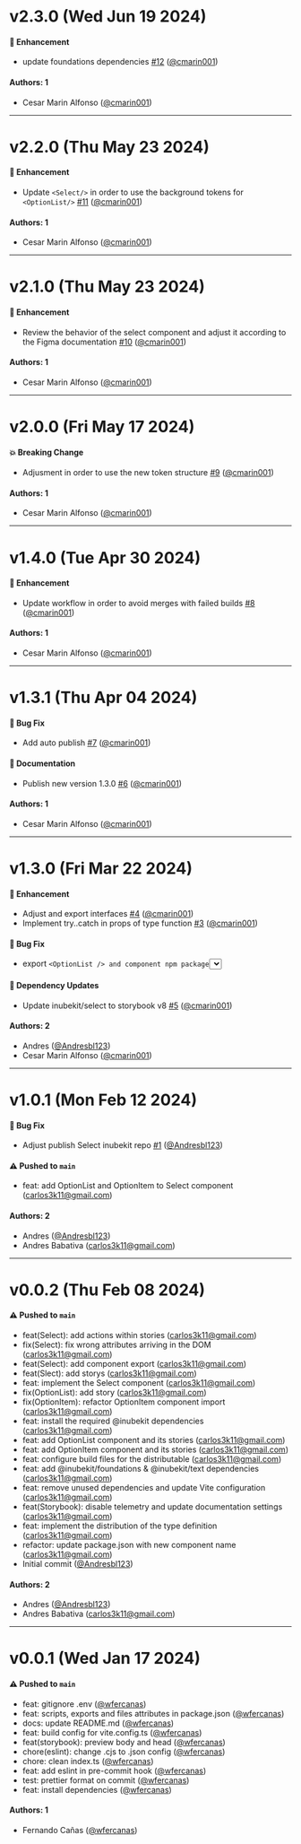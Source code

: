 # v2.3.0 (Wed Jun 19 2024)

#### 🚀 Enhancement

- update foundations dependencies [#12](https://github.com/selsa-inube/inubekit-select/pull/12) ([@cmarin001](https://github.com/cmarin001))

#### Authors: 1

- Cesar Marin Alfonso ([@cmarin001](https://github.com/cmarin001))

---

# v2.2.0 (Thu May 23 2024)

#### 🚀 Enhancement

- Update `<Select/>` in order to use the background tokens for `<OptionList/>` [#11](https://github.com/selsa-inube/inubekit-select/pull/11) ([@cmarin001](https://github.com/cmarin001))

#### Authors: 1

- Cesar Marin Alfonso ([@cmarin001](https://github.com/cmarin001))

---

# v2.1.0 (Thu May 23 2024)

#### 🚀 Enhancement

- Review the behavior of the select component and adjust it according to the Figma documentation [#10](https://github.com/selsa-inube/inubekit-select/pull/10) ([@cmarin001](https://github.com/cmarin001))

#### Authors: 1

- Cesar Marin Alfonso ([@cmarin001](https://github.com/cmarin001))

---

# v2.0.0 (Fri May 17 2024)

#### 💥 Breaking Change

- Adjusment in order to use the new token structure [#9](https://github.com/selsa-inube/inubekit-select/pull/9) ([@cmarin001](https://github.com/cmarin001))

#### Authors: 1

- Cesar Marin Alfonso ([@cmarin001](https://github.com/cmarin001))

---

# v1.4.0 (Tue Apr 30 2024)

#### 🚀 Enhancement

- Update workflow in order to avoid merges with failed builds [#8](https://github.com/selsa-inube/inubekit-select/pull/8) ([@cmarin001](https://github.com/cmarin001))

#### Authors: 1

- Cesar Marin Alfonso ([@cmarin001](https://github.com/cmarin001))

---

# v1.3.1 (Thu Apr 04 2024)

#### 🐛 Bug Fix

- Add auto publish [#7](https://github.com/selsa-inube/inubekit-select/pull/7) ([@cmarin001](https://github.com/cmarin001))

#### 📝 Documentation

- Publish new version 1.3.0 [#6](https://github.com/selsa-inube/inubekit-select/pull/6) ([@cmarin001](https://github.com/cmarin001))

#### Authors: 1

- Cesar Marin Alfonso ([@cmarin001](https://github.com/cmarin001))

---

# v1.3.0 (Fri Mar 22 2024)

#### 🚀 Enhancement

- Adjust and export interfaces [#4](https://github.com/selsa-inube/inubekit-select/pull/4) ([@cmarin001](https://github.com/cmarin001))
- Implement try..catch in props of type function [#3](https://github.com/selsa-inube/inubekit-select/pull/3) ([@cmarin001](https://github.com/cmarin001))

#### 🐛 Bug Fix

- export `<OptionList /> and `<OptionItem />` component npm package `<Select />` [#2](https://github.com/selsa-inube/inubekit-select/pull/2) ([@Andresbl123](https://github.com/Andresbl123))

#### 🔩 Dependency Updates

- Update inubekit/select to storybook v8 [#5](https://github.com/selsa-inube/inubekit-select/pull/5) ([@cmarin001](https://github.com/cmarin001))

#### Authors: 2

- Andres ([@Andresbl123](https://github.com/Andresbl123))
- Cesar Marin Alfonso ([@cmarin001](https://github.com/cmarin001))

---

# v1.0.1 (Mon Feb 12 2024)

#### 🐛 Bug Fix

- Adjust publish Select inubekit repo [#1](https://github.com/selsa-inube/inubekit-select/pull/1) ([@Andresbl123](https://github.com/Andresbl123))

#### ⚠️ Pushed to `main`

- feat: add OptionList and OptionItem to Select component (carlos3k11@gmail.com)

#### Authors: 2

- Andres ([@Andresbl123](https://github.com/Andresbl123))
- Andres Babativa (carlos3k11@gmail.com)

---

# v0.0.2 (Thu Feb 08 2024)

#### ⚠️ Pushed to `main`

- feat(Select): add actions within stories (carlos3k11@gmail.com)
- fix(Select): fix wrong attributes arriving in the DOM (carlos3k11@gmail.com)
- feat(Select): add component export (carlos3k11@gmail.com)
- feat(Slect): add storys (carlos3k11@gmail.com)
- feat: implement the Select component (carlos3k11@gmail.com)
- fix(OptionList): add story (carlos3k11@gmail.com)
- fix(OptionItem): refactor OptionItem component import (carlos3k11@gmail.com)
- feat: install the required @inubekit dependencies (carlos3k11@gmail.com)
- feat: add OptionList component and its stories (carlos3k11@gmail.com)
- feat: add OptionItem component and its stories (carlos3k11@gmail.com)
- feat: configure build files for the distributable (carlos3k11@gmail.com)
- feat: add @inubekit/foundations & @inubekit/text dependencies (carlos3k11@gmail.com)
- feat: remove unused dependencies and update Vite configuration (carlos3k11@gmail.com)
- feat(Storybook): disable telemetry and update documentation settings (carlos3k11@gmail.com)
- feat: implement the distribution of the type definition (carlos3k11@gmail.com)
- refactor: update package.json with new component name (carlos3k11@gmail.com)
- Initial commit ([@Andresbl123](https://github.com/Andresbl123))

#### Authors: 2

- Andres ([@Andresbl123](https://github.com/Andresbl123))
- Andres Babativa (carlos3k11@gmail.com)

---

# v0.0.1 (Wed Jan 17 2024)

#### ⚠️ Pushed to `main`

- feat: gitignore .env ([@wfercanas](https://github.com/wfercanas))
- feat: scripts, exports and files attributes in package.json ([@wfercanas](https://github.com/wfercanas))
- docs: update README.md ([@wfercanas](https://github.com/wfercanas))
- feat: build config for vite.config.ts ([@wfercanas](https://github.com/wfercanas))
- feat(storybook): preview body and head ([@wfercanas](https://github.com/wfercanas))
- chore(eslint): change .cjs to .json config ([@wfercanas](https://github.com/wfercanas))
- chore: clean index.ts ([@wfercanas](https://github.com/wfercanas))
- feat: add eslint in pre-commit hook ([@wfercanas](https://github.com/wfercanas))
- test: prettier format on commit ([@wfercanas](https://github.com/wfercanas))
- feat: install dependencies ([@wfercanas](https://github.com/wfercanas))

#### Authors: 1

- Fernando Cañas ([@wfercanas](https://github.com/wfercanas))

